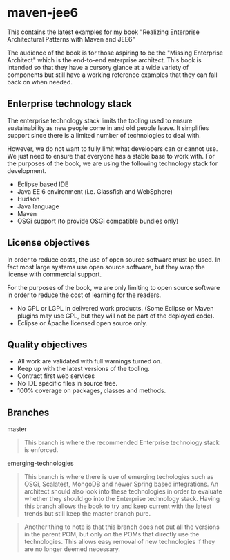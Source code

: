 maven-jee6
==========

This contains the latest examples for my book "Realizing Enterprise Architectural Patterns with Maven and JEE6"

The audience of the book is for those aspiring to be the "Missing Enterprise 
Architect" which is the end-to-end enterprise architect.  This book is intended
so that they have a cursory glance at a wide variety of components but still
have a working reference examples that they can fall back on when needed.


## Enterprise technology stack

The enterprise technology stack limits the tooling used to ensure sustainability
as new people come in and old people leave.  It simplifies support since there
is a limited number of technologies to deal with.

However, we do not want to fully limit what developers can or cannot use.  We
just need to ensure that everyone has a stable base to work with.  For the
purposes of the book, we are using the following technology stack for
development.

* Eclipse based IDE
* Java EE 6 environment (i.e. Glassfish and WebSphere)
* Hudson
* Java language
* Maven
* OSGi support (to provide OSGi compatible bundles only)

## License objectives

In order to reduce costs, the use of open source software must be used.  In
fact most large systems use open source software, but they wrap the license
with commercial support.

For the purposes of the book, we are only limiting to open source software
in order to reduce the cost of learning for the readers.

* No GPL or LGPL in delivered work products.  (Some Eclipse or Maven plugins
  may use GPL, but they will not be part of the deployed code).
* Eclipse or Apache licensed open source only.

## Quality objectives

* All work are validated with full warnings turned on.
* Keep up with the latest versions of the tooling.
* Contract first web services
* No IDE specific files in source tree.
* 100% coverage on packages, classes and methods.

## Branches

master

> This branch is where the recommended Enterprise technology stack is 
enforced.

emerging-technologies

> This branch is where there is use of emerging techologies such as OSGi,
Scalatest, MongoDB and newer Spring based integrations.  An architect 
should also look into these technologies in order to evaluate whether
they should go into the Enterprise technology stack.  Having this branch
allows the book to try and keep current with the latest trends but
still keep the master branch pure.

> Another thing to note is that this branch does not put all the versions
in the parent POM, but only on the POMs that directly use the technologies.
This allows easy removal of new technologies if they are no longer deemed
necessary.
